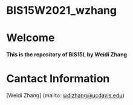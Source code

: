 # BIS15W2021_wzhang

# Welcome

**This is the repository of BIS15L by Weidi Zhang**

# Cantact Information

 [Weidi Zhang] (mailto: wdizhang@ucdavis.edu)
